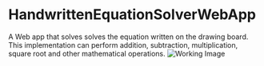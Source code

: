 # HandwrittenEquationSolverWebApp
A Web app that solves solves the equation written on the drawing board. This implementation can perform addition, subtraction, multiplication, square root and other mathematical operations.
![Working Image]('static\ezgif-7-0a8831fcb507.gif')

